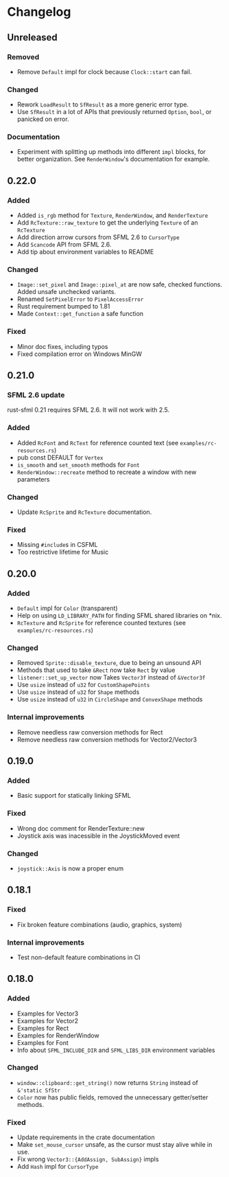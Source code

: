 # Changelog

## Unreleased

### Removed

- Remove `Default` impl for clock because `Clock::start` can fail.

### Changed

- Rework `LoadResult` to `SfResult` as a more generic error type.
- Use `SfResult` in a lot of APIs that previously returned `Option`, `bool`, or panicked on error.

### Documentation

- Experiment with splitting up methods into different `impl` blocks, for better organization.
  See `RenderWindow`'s documentation for example.

## 0.22.0

### Added

- Added `is_rgb` method for `Texture`, `RenderWindow`, and `RenderTexture`
- Add `RcTexture::raw_texture` to get the underlying `Texture` of an `RcTexture`
- Add direction arrow cursors from SFML 2.6 to `CursorType`
- Add `Scancode` API from SFML 2.6.
- Add tip about environment variables to README

### Changed

- `Image::set_pixel` and `Image::pixel_at` are now safe, checked functions. Added unsafe unchecked variants.
- Renamed `SetPixelError` to `PixelAccessError`
- Rust requirement bumped to 1.81
- Made `Context::get_function` a safe function

### Fixed

- Minor doc fixes, including typos
- Fixed compilation error on Windows MinGW

## 0.21.0

### SFML 2.6 update

rust-sfml 0.21 requires SFML 2.6. It will not work with 2.5.

### Added
- Added `RcFont` and `RcText` for reference counted text (see `examples/rc-resources.rs`)
- pub const DEFAULT for `Vertex`
- `is_smooth` and `set_smooth` methods for `Font`
- `RenderWindow::recreate` method to recreate a window with new parameters

### Changed
- Update `RcSprite` and `RcTexture` documentation.

### Fixed
- Missing `#include`s in CSFML
- Too restrictive lifetime for Music

## 0.20.0

### Added
- `Default` impl for `Color` (transparent)
- Help on using `LD_LIBRARY_PATH` for finding SFML shared libraries on *nix.
- `RcTexture` and `RcSprite` for reference counted textures (see `examples/rc-resources.rs`)

### Changed
- Removed `Sprite::disable_texture`, due to being an unsound API
- Methods that used to take `&Rect` now take `Rect` by value
- `listener::set_up_vector` now Takes `Vector3f` instead of `&Vector3f`
- Use `usize` instead of `u32` for `CustomShapePoints`
- Use `usize` instead of `u32` for `Shape` methods
- Use `usize` instead of `u32` in `CircleShape` and `ConvexShape` methods

### Internal improvements
- Remove needless raw conversion methods for Rect
- Remove needless raw conversion methods for Vector2/Vector3

## 0.19.0

### Added
- Basic support for statically linking SFML

### Fixed

- Wrong doc comment for RenderTexture::new
- Joystick axis was inacessible in the JoystickMoved event

### Changed
- `joystick::Axis` is now a proper enum

## 0.18.1

### Fixed
- Fix broken feature combinations (audio, graphics, system)

### Internal improvements
- Test non-default feature combinations in CI

## 0.18.0

### Added
- Examples for Vector3
- Examples for Vector2
- Examples for Rect
- Examples for RenderWindow
- Examples for Font
- Info about `SFML_INCLUDE_DIR` and `SFML_LIBS_DIR` environment variables

### Changed
- `window::clipboard::get_string()` now returns `String` instead of `&'static SfStr`
- `Color` now has public fields, removed the unnecessary getter/setter methods.

### Fixed
- Update requirements in the crate documentation
- Make `set_mouse_cursor` unsafe, as the cursor must stay alive while in use.
- Fix wrong `Vector3::{AddAssign, SubAssign}` impls
- Add `Hash` impl for `CursorType`
